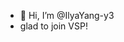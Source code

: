 - 👋 Hi, I’m @IlyaYang-y3
- glad to join VSP!

<!---
IlyaYang-y3/IlyaYang-y3 is a ✨ special ✨ repository because its `README.md` (this file) appears on your GitHub profile.
You can click the Preview link to take a look at your changes.
--->

